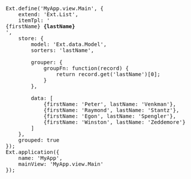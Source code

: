<pre class="runnable">
Ext.define('MyApp.view.Main', {
    extend: 'Ext.List',
    itemTpl: '<div class="contact">{firstName} <strong>{lastName}</strong></div>',
    store: {
        model: 'Ext.data.Model',
        sorters: 'lastName',

        grouper: {
            groupFn: function(record) {
                return record.get('lastName')[0];
            }
        },

        data: [
            {firstName: 'Peter', lastName: 'Venkman'}, 
            {firstName: 'Raymond', lastName: 'Stantz'}, 
            {firstName: 'Egon', lastName: 'Spengler'}, 
            {firstName: 'Winston', lastName: 'Zeddemore'}
        ]
    },
    grouped: true
});
Ext.application({
    name: 'MyApp',
    mainView: 'MyApp.view.Main'
});
</pre>